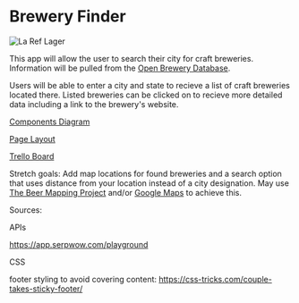 # Brewery Finder

![La Ref Lager](https://img1.wsimg.com/isteam/ip/f3b79630-e827-45d7-826a-0e6b1301cdd9/La%20Ref%20Lager%20Website.jpg/:/rs=w:360,h:270,cg:true,m/cr=w:360,h:270)

This app will allow the user to search their city for craft breweries. Information will be pulled from the [Open Brewery Database](https://www.openbrewerydb.org/).

Users will be able to enter a city and state to recieve a list of craft breweries located there. Listed breweries can be clicked on to recieve more detailed data including a link to the brewery's website.

[Components Diagram](https://app.diagrams.net/#LUntitled%20Diagram)

[Page Layout](https://wireframe.cc/wCquuV)

[Trello Board](https://trello.com/b/QsdchkXT/brewery-finder)


Stretch goals: Add map locations for found breweries and a search option that uses distance from your location instead of a city designation. May use [The Beer Mapping Project](https://beermapping.com/) and/or [Google Maps](https://developers.google.com/maps/apis-by-platform) to achieve this.



Sources:

APIs

https://app.serpwow.com/playground


CSS

footer styling to avoid covering content:
https://css-tricks.com/couple-takes-sticky-footer/